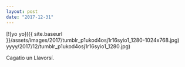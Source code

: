 ```yaml
---
layout: post
date: "2017-12-31"
---
```


[![yo yo]({{ site.baseurl }}/assets/images/2017/tumblr_p1ukod4osj1r16syio1_1280-1024x768.jpg) yyyy/2017/12/tumblr_p1ukod4osj1r16syio1_1280.jpg)

Cagatio un Llavorsí.
